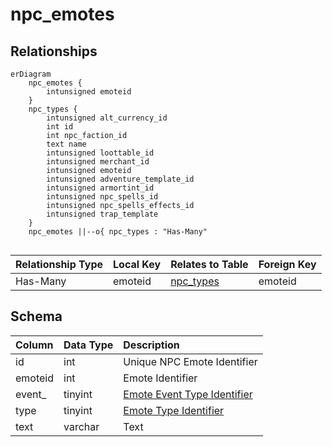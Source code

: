 # npc_emotes

## Relationships

```mermaid
erDiagram
    npc_emotes {
        intunsigned emoteid
    }
    npc_types {
        intunsigned alt_currency_id
        int id
        int npc_faction_id
        text name
        intunsigned loottable_id
        intunsigned merchant_id
        intunsigned emoteid
        intunsigned adventure_template_id
        intunsigned armortint_id
        intunsigned npc_spells_id
        intunsigned npc_spells_effects_id
        intunsigned trap_template
    }
    npc_emotes ||--o{ npc_types : "Has-Many"


```


| Relationship Type | Local Key | Relates to Table | Foreign Key |
| :--- | :--- | :--- | :--- |
| Has-Many | emoteid | [npc_types](../../schema/npcs/npc_types.md) | emoteid |


## Schema

| Column | Data Type | Description |
| :--- | :--- | :--- |
| id | int | Unique NPC Emote Identifier |
| emoteid | int | Emote Identifier |
| event_ | tinyint | [Emote Event Type Identifier](../../../../server/npc/emote-event-types) |
| type | tinyint | [Emote Type Identifier](../../../../server/npc/emote-types) |
| text | varchar | Text |

